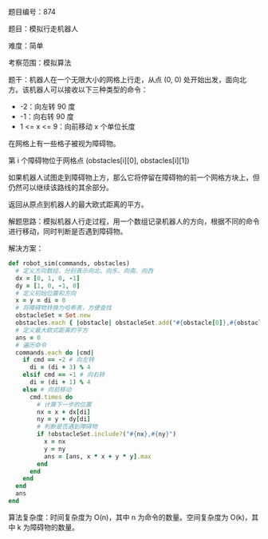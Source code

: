题目编号：874

题目：模拟行走机器人

难度：简单

考察范围：模拟算法

题干：机器人在一个无限大小的网格上行走，从点 (0, 0) 处开始出发，面向北方。该机器人可以接收以下三种类型的命令：

- -2：向左转 90 度
- -1：向右转 90 度
- 1 <= x <= 9：向前移动 x 个单位长度

在网格上有一些格子被视为障碍物。

第 i 个障碍物位于网格点  (obstacles[i][0], obstacles[i][1])

如果机器人试图走到障碍物上方，那么它将停留在障碍物的前一个网格方块上，但仍然可以继续该路线的其余部分。

返回从原点到机器人的最大欧式距离的平方。

解题思路：模拟机器人行走过程，用一个数组记录机器人的方向，根据不同的命令进行移动，同时判断是否遇到障碍物。

解决方案：

```ruby
def robot_sim(commands, obstacles)
  # 定义方向数组，分别表示向北、向东、向南、向西
  dx = [0, 1, 0, -1]
  dy = [1, 0, -1, 0]
  # 定义初始位置和方向
  x = y = di = 0
  # 将障碍物转换为哈希表，方便查找
  obstacleSet = Set.new
  obstacles.each { |obstacle| obstacleSet.add("#{obstacle[0]},#{obstacle[1]}") }
  # 定义最大欧式距离的平方
  ans = 0
  # 遍历命令
  commands.each do |cmd|
    if cmd == -2 # 向左转
      di = (di + 3) % 4
    elsif cmd == -1 # 向右转
      di = (di + 1) % 4
    else # 向前移动
      cmd.times do
        # 计算下一步的位置
        nx = x + dx[di]
        ny = y + dy[di]
        # 判断是否遇到障碍物
        if !obstacleSet.include?("#{nx},#{ny}")
          x = nx
          y = ny
          ans = [ans, x * x + y * y].max
        end
      end
    end
  end
  ans
end
```

算法复杂度：时间复杂度为 O(n)，其中 n 为命令的数量。空间复杂度为 O(k)，其中 k 为障碍物的数量。